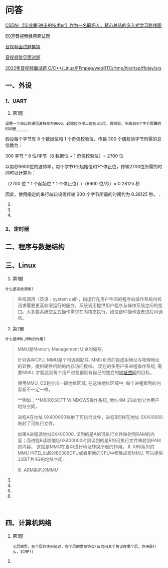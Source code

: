 # 问答

[CSDN-【毕业季|进击的技术er】作为一名职场人，精心总结的嵌入式学习路线图](https://blog.csdn.net/dong__ge/article/details/125365471?spm=1001.2100.3001.7377&utm_medium=distribute.pc_feed_blog_category.none-task-blog-classify_tag-1-125365471-null-null.nonecase&depth_1-utm_source=distribute.pc_feed_blog_category.none-task-blog-classify_tag-1-125365471-null-null.nonecase)

[60道音视频经典面试题](https://blog.csdn.net/River_ly/article/details/126754373?ops_request_misc=%257B%2522request%255Fid%2522%253A%2522167523787416800213098978%2522%252C%2522scm%2522%253A%252220140713.130102334..%2522%257D&request_id=167523787416800213098978&biz_id=0&utm_medium=distribute.pc_search_result.none-task-blog-2~all~sobaiduend~default-1-126754373-null-null.142^v72^insert_down1,201^v4^add_ask&utm_term=%E9%9F%B3%E8%A7%86%E9%A2%91%E9%9D%A2%E8%AF%95%E9%A2%98&spm=1018.2226.3001.4187)

[音视频面试题集锦](https://blog.csdn.net/yinshipin007/article/details/124739668?ops_request_misc=%257B%2522request%255Fid%2522%253A%2522167523787416800213098978%2522%252C%2522scm%2522%253A%252220140713.130102334..%2522%257D&request_id=167523787416800213098978&biz_id=0&utm_medium=distribute.pc_search_result.none-task-blog-2~all~sobaiduend~default-2-124739668-null-null.142^v72^insert_down1,201^v4^add_ask&utm_term=%E9%9F%B3%E8%A7%86%E9%A2%91%E9%9D%A2%E8%AF%95%E9%A2%98&spm=1018.2226.3001.4187)

[音视频常见面试题](https://blog.csdn.net/m0_37824357/article/details/123391934?ops_request_misc=%257B%2522request%255Fid%2522%253A%2522167523787416800213098978%2522%252C%2522scm%2522%253A%252220140713.130102334..%2522%257D&request_id=167523787416800213098978&biz_id=0&utm_medium=distribute.pc_search_result.none-task-blog-2~all~sobaiduend~default-4-123391934-null-null.142^v72^insert_down1,201^v4^add_ask&utm_term=%E9%9F%B3%E8%A7%86%E9%A2%91%E9%9D%A2%E8%AF%95%E9%A2%98&spm=1018.2226.3001.4187)

[2022年音视频面试题 C/C++/Linux/FFmpeg/webRTC/rtmp/hls/rtsp/ffplay/srs](https://blog.csdn.net/yinshipin007/article/details/127659815?ops_request_misc=%257B%2522request%255Fid%2522%253A%2522167523787416800213070332%2522%252C%2522scm%2522%253A%252220140713.130102334.pc%255Fall.%2522%257D&request_id=167523787416800213070332&biz_id=0&utm_medium=distribute.pc_search_result.none-task-blog-2~all~first_rank_ecpm_v1~rank_v31_ecpm-6-127659815-null-null.142^v72^insert_down1,201^v4^add_ask&utm_term=%E9%9F%B3%E8%A7%86%E9%A2%91%E9%9D%A2%E8%AF%95%E9%A2%98&spm=1018.2226.3001.4187)





## 一、外设

### 1、UART

1. 第1题

  ```
  设置一个串口的通信波特率为9600，起始位与停止位各占1位，偶校验，传输300个字节需要的时间是_____
  ```

假设每个字节有 8 个数据位和 1 个奇偶校验位，传输 300 个偶校验字节所需的总位数为：

300 字节 * 9 位/字节（8 数据位 + 1 奇偶校验位）= 2700 位

以每秒9600位的波特率，每个字节1个起始位和1个停止位，传输2700位所需的时间可以计算为：

（2700 位 * 1 个起始位 * 1 个停止位）/（9600 位/秒）= 0.28125 秒

因此，使用指定的串行端口设置传输 300 个字节所需的时间约为 0.28125 秒。 .





2.   ​       
3.   ​      
4.   ​       

### 2、定时器



## 二、程序与数据结构



## 三、Linux

1. 第1题

  ```
  什么是系统调用?
  ```

  > 系统调用（英语：system call），指运行在用户空间的程序向操作系统内核请求需要更高权限运行的服务。系统调用提供用户程序与操作系统之间的接口。大多数系统交互式操作需求在内核态执行。如设备IO操作或者进程间通信。

  

2. 第2题

  ```
  什么是MMU,MMU的作用?
  ```

  > MMU是Memory Management Unit的缩写。
  >
  > 针对各种CPU, MMU是个可选的配件. MMU负责的是虚拟地址与物理地址的转换，提供硬件机制的内存访问授权。
  > 现在的多用户多进程操作系统, 需要MMU, 才能达到每个用户进程都拥有自己的独立的[地址空间](https://so.csdn.net/so/search?q=地址空间&spm=1001.2101.3001.7020)的目标。
  >
  > 使用MMU, OS划分出一段地址区域, 在这块地址区域中, 每个进程看到的内容都不一定一样。
  >
  > **例如：**MICROSOFT WINDOWS操作系统, 地址4M-2G处划分为用户地址空间，
  >
  > 进程A在地址 0X400000映射了可执行文件，进程B同样在地址 0X400000映射了可执行文件。
  >
  > 如果A进程读地址0X400000, 读到的是A的可执行文件映射到RAM的内容；而进程B读取地址0X400000时则读到的是B的可执行文件映射到RAM的内容。
  > 这就是MMU在当中进行地址转换所起的作用。
  > II. X86系列的MMU
  > INTEL出品的80386CPU或者更新的CPU中都集成有MMU. 可以提供32BIT共4G的地址空间.
  >
  > III. ARM系列的MMU

  

3.    

4. 

5. 

6. 

  ​	



## 四、计算机网络

1. 第1题

	```
	七层模型，各个层的作用简述，各个层的常见协议(反向问某个协议在哪个层，作用是什么，ICMP?)
	```

	

2. 
